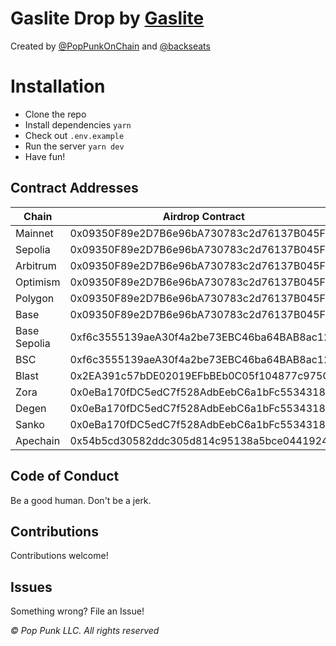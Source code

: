 # Gaslite Drop by [Gaslite](https://gaslite.org)

Created by [@PopPunkOnChain](https://twitter.com/PopPunkOnChain) and [@backseats](https://x.com/backseats_eth)

# Installation

- Clone the repo
- Install dependencies `yarn`
- Check out `.env.example`
- Run the server `yarn dev`
- Have fun!

## Contract Addresses

| Chain | Airdrop Contract | Airdrop 1155 Contract |
|-------|-----------------|---------------------|
| Mainnet | 0x09350F89e2D7B6e96bA730783c2d76137B045FEF | 0x1155D79afC98dad97Ee4b0c747398DcF5b631155 |
| Sepolia | 0x09350F89e2D7B6e96bA730783c2d76137B045FEF | 0x1155D79afC98dad97Ee4b0c747398DcF5b631155 |
| Arbitrum | 0x09350F89e2D7B6e96bA730783c2d76137B045FEF | 0x1155D79afC98dad97Ee4b0c747398DcF5b631155 |
| Optimism | 0x09350F89e2D7B6e96bA730783c2d76137B045FEF | 0x1155D79afC98dad97Ee4b0c747398DcF5b631155 |
| Polygon | 0x09350F89e2D7B6e96bA730783c2d76137B045FEF | 0x1155D79afC98dad97Ee4b0c747398DcF5b631155 |
| Base | 0x09350F89e2D7B6e96bA730783c2d76137B045FEF | 0x1155D79afC98dad97Ee4b0c747398DcF5b631155 |
| Base Sepolia | 0xf6c3555139aeA30f4a2be73EBC46ba64BAB8ac12 | 0x1155D79afC98dad97Ee4b0c747398DcF5b631155 |
| BSC | 0xf6c3555139aeA30f4a2be73EBC46ba64BAB8ac12 | 0x53d097F8f78Ada73085fAF3A4c36B9Ec58E7E172 |
| Blast | 0x2EA391c57bDE02019EFbBEb0C05f104877c975C4 | - |
| Zora | 0x0eBa170fDC5edC7f528AdbEebC6a1bFc55343181 | - |
| Degen | 0x0eBa170fDC5edC7f528AdbEebC6a1bFc55343181 | - |
| Sanko | 0x0eBa170fDC5edC7f528AdbEebC6a1bFc55343181 | 0xeCC9a57543bFDe6BBc01420680Fc4a1BC51B6D1A |
| Apechain | 0x54b5cd30582ddc305d814c95138a5bce04419249 | - |

## Code of Conduct

Be a good human. Don't be a jerk.

## Contributions

Contributions welcome!

## Issues

Something wrong? File an Issue!

_© Pop Punk LLC. All rights reserved_
